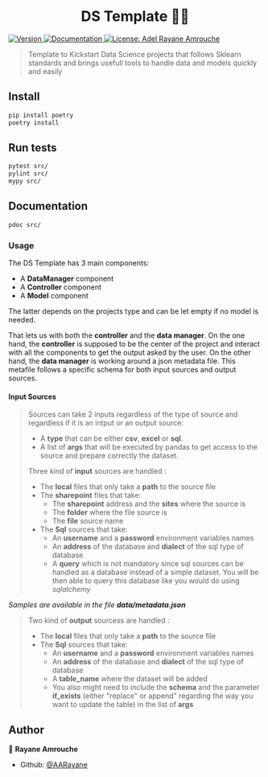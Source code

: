 <h1 align="center">DS Template 👨‍💻</h1>
<p>
  <a href="#" target="_blank">
  <img alt="Version" src="https://img.shields.io/badge/version-1.0-blue.svg?cacheSeconds=2592000" />
  </a>
  <a href="#" target="_blank">
    <img alt="Documentation" src="https://img.shields.io/badge/documentation-pdoc-orange.svg" />
  </a>
  <a href="LICENSE" target="_blank">
    <img alt="License: Adel Rayane Amrouche" src="https://img.shields.io/badge/License-Adel Rayane Amrouche-yellow.svg" />
  </a>
</p>

> Template to Kickstart Data Science projects that follows Sklearn standards and brings usefull tools to handle data and models quickly and easily

## Install

```sh
pip install poetry
poetry install
```

## Run tests

```sh
pytest src/
pylint src/
mypy src/
```

## Documentation

```sh
pdoc src/
```

### Usage

The DS Template has 3 main components:
- A **DataManager** component
- A **Controller** component
- A **Model** component

The latter depends on the projects type and can be let empty if no model is needed.

That lets us with both the **controller** and the **data manager**. On the one hand, the **controller** is supposed to be the center of the project and interact with all the components to get the output asked by the user. On the other hand, the **data manager** is working around a json metadata file. This metafile follows a specific schema for both input sources and output sources.

#### Input Sources
> Sources can take 2 inputs regardless of the type of source and regardless if it is an intput or an output source:
> - A **type** that can be either **csv**, **excel** or **sql**.
> - A list of **args** that will be executed by pandas to get access to the source and prepare correctly the dataset.
>
> Three kind of **input** sources are handled :
> - The **local** files that only take a **path** to the source file
> - The **sharepoint** files that take:
>   - The **sharepoint** address and the **sites** where the source is
>   - The **folder** where the file source is
>   - The **file** source name
> - The **Sql** sources that take:
>   - An **username** and a **password** environment variables names
>   - An **address** of the database and **dialect** of the sql type of database
>   - A **query** which is not mandatory since sql sources can be handled as a database instead of a simple dataset. You will be then able to query this database like you would do using *sqlalchemy*

*Samples are available in the file **data/metadata.json***

> Two kind of **output** sourcess are handled :
> - The **local** files that only take a **path** to the source file
> - The **Sql** sources that take:
>   - An **username** and a **password** environment variables names
>   - An **address** of the database and **dialect** of the sql type of database
>   - A **table_name** where the dataset will be added
>   - You also might need to include the **schema** and the parameter **if_exists** (either "replace" or append" regarding the way you want to update the table) in the list of **args** 

## Author

👤 **Rayane Amrouche**

* Github: [@AARayane](https://github.com/AARayane)
